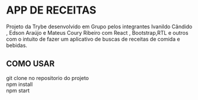 
# APP DE RECEITAS
Projeto da Trybe desenvolvido em Grupo pelos integrantes Ivanildo Cândido , Edson Araújo e Mateus Coury Ribeiro com React , Bootstrap,RTL e outros com o intuito de fazer um aplicativo de buscas de receitas de comida e bebidas.


## COMO USAR

git clone no repositorio do projeto <br/>
npm install <br/>
npm start
